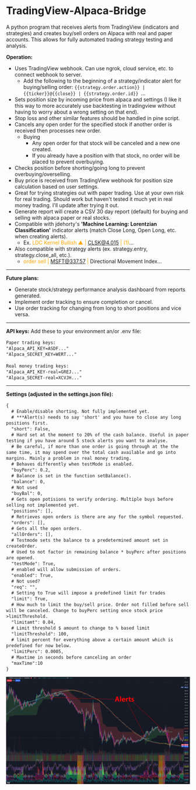 # TradingView-Alpaca-Bridge

A python program that receives alerts from TradingView (indicators and strategies) and creates buy/sell orders on Alpaca with real and paper accounts. This allows for fully automated trading strategy testing and analysis.

**Operation:**

- Uses TradingView webhook. Can use ngrok, cloud service, etc. to connect webhook to server.
  - Add the following to the beginning of a strategy/indicator alert for buying/selling order: `{{strategy.order.action}} | {{ticker}}@{{close}} | {{strategy.order.id}} `...
- Sets position size by incoming price from alpaca and settings (I like it this way to more accurately use backtesting in tradingview without having to worry about a wrong setting on that end).
- Stop loss and other similar features should be handled in pine script.
- Cancels any open order for the specified stock if another order is received then processes new order.
  - Buying 
    - Any open order for that stock will be canceled and a new one created.
    - If you already have a position with that stock, no order will be placed to prevent overbuying.
- Checks position before shorting/going long to prevent overbuying/overselling.
- Buy price is received from TradingView webhook for position size calculation based on user settings.
- Great for trying strategies out with paper trading. Use at your own risk for real trading. Should work but haven't tested it much yet in real money trading. I'll update after trying it out.
- Generate report will create a CSV 30 day report (default) for buying and selling with alpaca paper or real stocks.
- Compatible with jdehorty's **'Machine Learning: Lorentzian Classification'** indicator alerts (match Close Long, Open Long, etc. when creating alerts).
  - Ex. <font color=orange>LDC Kernel Bullish ▲ | CLSK@4.015 | (1)</font>...
- Also compatible with strategy alerts (ex. strategy.entry, strategy.close_all, etc.).
  - <font color=orange>order sell | MSFT@337.57 | </font>Directional Movement Index...

---

**Future plans:**

- Generate stock/strategy performance analysis dashboard from reports generated.
- Implement order tracking to ensure completion or cancel.
- Use order tracking for changing from long to short positions and vice versa.

---

**API keys:**
Add these to your environment an/or .env file:
```
Paper trading keys:
"Alpaca_API_KEY=ASDF..."
"Alpaca_SECRET_KEY=WERT..."

Real money trading keys:
"Alpaca_API_KEY-real=GREJ..."
"Alpaca_SECRET-real=XCVJH..."
```
***
**Settings (adjusted in the settings.json file):**

    {
      # Enable/disable shorting. Not fully implemented yet.
      # ***Alert(s) needs to say 'short' and you have to close any long positions first.
      "short": False,
      # Hard set at the moment to 20% of the cash balance. Useful in paper testing if you have around 5 stock alerts you want to analyse.
      # Be careful, if more than one order is going through at the the same time, it may spend over the total cash available and go into margins. Mainly a problem in real money trading.
      # Behaves differently when testMode is enabled.
      "buyPerc": 0.2,
      # Balance is set in the function setBalance().
      "balance": 0,
      # Not used
      "buyBal": 0,
      # Gets open potisions to verify ordering. Multiple buys before selling not implemented yet.
      "positions": [],
      # Retrieves open orders is there are any for the symbol requested.
      "orders": [],
      # Gets all the open orders.
      "allOrders": [],
      # Testmode sets the balance to a predetermined amount set in createOrder.
      # Used to not factor in remaining balance * buyPerc after positions are opened.
      "testMode": True,
      # enabled will allow submission of orders.
      "enabled": True,
      # Not used?
      "req": "",
      # Setting to True will impose a predefined limit for trades
      "limit": True,
      # How much to limit the buy/sell price. Order not filled before sell will be canceled. Change to buyPerc setting once stock price >limitThreshold.
      "limitamt": 0.04,
      # Limit threshold $ amount to change to % based limit
      "limitThreshold": 100,
      # limit percent for everything above a certain amount which is predefined for now below.
      "limitPerc": 0.0005,
      # Maxtime in seconds before canceling an order
      "maxTime":10
    }

![](Assets/Capture.JPG)
